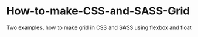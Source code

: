# How-to-make-CSS-and-SASS-Grid
Two examples, how to make grid in CSS and SASS using flexbox and float
